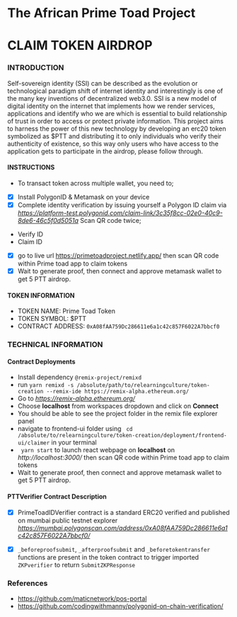 # The African Prime Toad Project
#   CLAIM TOKEN AIRDROP
### INTRODUCTION
Self-sovereign identity (SSI) can be described as the evolution or technological paradigm shift of internet identity and interestingly is one of the many key inventions of decentralized web3.0. 
SSI is a new model of digital identity on the internet that implements how we render services, applications and identify who we are which is essential to build relationship of trust in order to access or protect private information.
This project aims to harness the power of this new technology by developing an erc20 token symbolized as $PTT and distributing it to only individuals who verify their authenticity of existence, so this way only users who have access to the application gets to participate in the airdrop, please follow through.
#### INSTRUCTIONS
* To transact token across multiple wallet, you need to;

- [X] Install PolygonID & Metamask on your device
- [X] Complete identity verification by issuing yourself a Polygon ID claim via *https://platform-test.polygonid.com/claim-link/3c35f8cc-02e0-40c9-8de6-46c5f0d5051a* Scan QR code twice;
* Verify ID
* Claim ID
- [X] go to live url https://primetoadproject.netlify.app/ then scan QR code within Prime toad app to claim tokens
- [X] Wait to generate proof, then connect and approve metamask wallet to get 5 PTT airdrop.
#### TOKEN INFORMATION
* TOKEN NAME: Prime Toad Token
* TOKEN SYMBOL: $PTT
* CONTRACT ADDRESS: `0xA08fAA759Dc286611e6a1c42c857F6022A7bbcf0`
### TECHNICAL INFORMATION
#### Contract Deployments
* Install dependency `@remix-project/remixd`
* run `yarn remixd -s /absolute/path/to/relearningculture/token-creation --remix-ide https://remix-alpha.ethereum.org/` 
* Go to *https://remix-alpha.ethereum.org/*
* Choose **localhost** from workspaces dropdown and click on **Connect**
* You should be able to see the project folder in the remix file explorer panel
* navigate to frontend-ui folder using ``` cd /absolute/to/relearningculture/token-creation/deployment/frontend-ui/claimer``` in your terminal
*  ``` yarn start``` to launch react webpage on **localhost** on *http://localhost:3000/* then scan QR code within Prime toad app to claim tokens
* Wait to generate proof, then connect and approve metamask wallet to get 5 PTT airdrop.

#### PTTVerifier Contract Description

- [X] PrimeToadIDVerifier contract is a standard ERC20 verified and published on mumbai public testnet explorer *https://mumbai.polygonscan.com/address/0xA08fAA759Dc286611e6a1c42c857F6022A7bbcf0/*

- [X] `_beforeproofsubmit`, `_afterproofsubmit` and  `_beforetokentransfer` functions are present in the token contract to trigger imported `ZKPverifier` to return `SubmitZKPResponse`
### References
* https://github.com/maticnetwork/pos-portal 
* https://github.com/codingwithmanny/polygonid-on-chain-verification/

